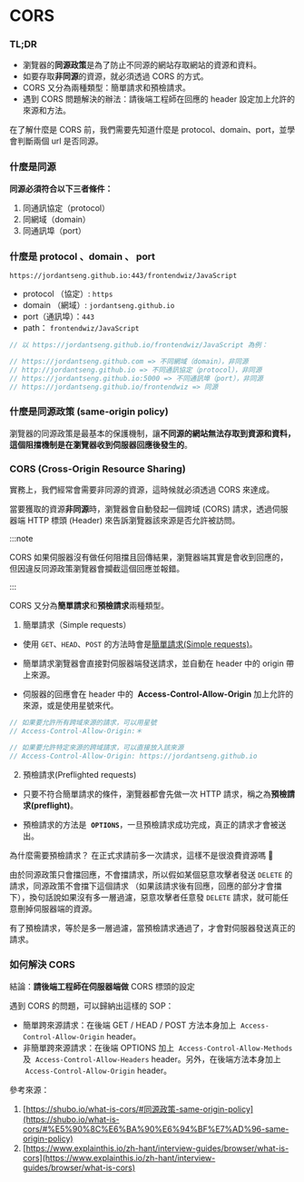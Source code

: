 # CORS

### TL;DR

- 瀏覽器的**同源政策**是為了防止不同源的網站存取網站的資源和資料。
- 如要存取**非同源**的資源，就必須透過 CORS 的方式。
- CORS 又分為兩種類型：簡單請求和預檢請求。
- 遇到 CORS 問題解決的辦法：請後端工程師在回應的 header 設定加上允許的來源和方法。

在了解什麼是 CORS 前，我們需要先知道什麼是 protocol、domain、port，並學會判斷兩個 url 是否同源。

### 什麼是同源

**同源必須符合以下三者條件：**

1. 同通訊協定（protocol）
2. 同網域（domain）
3. 同通訊埠（port）

### 什麼是 protocol 、domain 、 port

`https://jordantseng.github.io:443/frontendwiz/JavaScript`

- protocol （協定）: `https`
- domain （網域）: `jordantseng.github.io`
- port（通訊埠）：`443`
- path： `frontendwiz/JavaScript`

```jsx
// 以 https://jordantseng.github.io/frontendwiz/JavaScript 為例：

// https://jordantseng.github.com => 不同網域（domain），非同源
// http://jordantseng.github.io => 不同通訊協定（protocol），非同源
// https://jordantseng.github.io:5000 => 不同通訊埠（port），非同源
// https://jordantseng.github.io/frontendwiz => 同源
```

### 什麼是**同源政策 (same-origin policy)**

瀏覽器的同源政策是最基本的保護機制，讓**不同源的網站無法存取到資源和資料，**這個**阻擋機制是在瀏覽器收到伺服器回應後發生的**。

### CORS (Cross-Origin Resource Sharing)

實務上，我們經常會需要非同源的資源，這時候就必須透過 CORS 來達成。

當要獲取的資源**非同源**時，瀏覽器會自動發起一個跨域 (CORS) 請求，透過伺服器端 HTTP 標頭 (Header) 來告訴瀏覽器該來源是否允許被訪問。

:::note

CORS 如果伺服器沒有做任何阻擋且回傳結果，瀏覽器端其實是會收到回應的，但因違反同源政策瀏覽器會攔截這個回應並報錯。

:::

CORS 又分為**簡單請求**和**預檢請求**兩種類型。

1. 簡單請求（Simple requests）

- 使用 `GET`、`HEAD`、`POST` 的方法時會是[簡單請求(Simple requests)](https://developer.mozilla.org/en-US/docs/Web/HTTP/CORS#simple_requests)。

- 簡單請求瀏覽器會直接對伺服器端發送請求，並自動在 header 中的 origin 帶上來源。

- 伺服器的回應會在 header 中的  **Access-Control-Allow-Origin** 加上允許的來源，或是使用星號來代。

```jsx
// 如果要允許所有跨域來源的請求，可以用星號
// Access-Control-Allow-Origin:＊

// 如果要允許特定來源的跨域請求，可以直接放入該來源
// Access-Control-Allow-Origin: https://jordantseng.github.io
```

2. 預檢請求(Preflighted requests)

- 只要不符合簡單請求的條件，瀏覽器都會先做一次 HTTP 請求，稱之為**預檢請求(preflight)**。

- 預檢請求的方法是  **`OPTIONS`**，一旦預檢請求成功完成，真正的請求才會被送出。

為什麼需要預檢請求？ 在正式求請前多一次請求，這樣不是很浪費資源嗎 🤔

由於同源政策只會擋回應，不會擋請求，所以假如某個惡意攻擊者發送 `DELETE` 的請求，同源政策不會擋下這個請求 （如果該請求後有回應，回應的部分才會擋下），換句話說如果沒有多一層過濾，惡意攻擊者任意發 `DELETE` 請求，就可能任意刪掉伺服器端的資源。

有了預檢請求，等於是多一層過濾，當預檢請求通過了，才會對伺服器發送真正的請求。

### 如何解決 CORS

結論：**請後端工程師在伺服器端做** CORS 標頭的設定

遇到 CORS 的問題，可以歸納出這樣的 SOP：

- 簡單跨來源請求：在後端 GET / HEAD / POST 方法本身加上  `Access-Control-Allow-Origin` header。
- 非簡單跨來源請求：在後端 OPTIONS 加上  `Access-Control-Allow-Methods`  及  `Access-Control-Allow-Headers` header。另外，在後端方法本身加上  `Access-Control-Allow-Origin` header。

參考來源：

1. [https://shubo.io/what-is-cors/#同源政策-same-origin-policy](https://shubo.io/what-is-cors/#%E5%90%8C%E6%BA%90%E6%94%BF%E7%AD%96-same-origin-policy)
2. [https://www.explainthis.io/zh-hant/interview-guides/browser/what-is-cors](https://www.explainthis.io/zh-hant/interview-guides/browser/what-is-cors)
